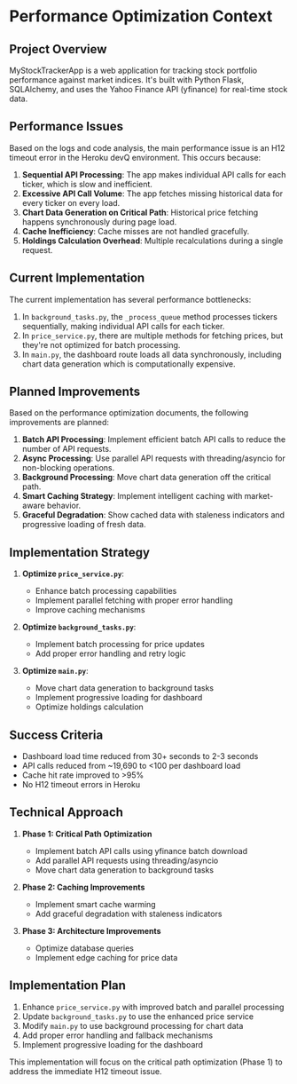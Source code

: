 # Performance Optimization Context

## Project Overview

MyStockTrackerApp is a web application for tracking stock portfolio performance against market indices. It's built with Python Flask, SQLAlchemy, and uses the Yahoo Finance API (yfinance) for real-time stock data.

## Performance Issues

Based on the logs and code analysis, the main performance issue is an H12 timeout error in the Heroku devQ environment. This occurs because:

1. **Sequential API Processing**: The app makes individual API calls for each ticker, which is slow and inefficient.
2. **Excessive API Call Volume**: The app fetches missing historical data for every ticker on every load.
3. **Chart Data Generation on Critical Path**: Historical price fetching happens synchronously during page load.
4. **Cache Inefficiency**: Cache misses are not handled gracefully.
5. **Holdings Calculation Overhead**: Multiple recalculations during a single request.

## Current Implementation

The current implementation has several performance bottlenecks:

1. In `background_tasks.py`, the `_process_queue` method processes tickers sequentially, making individual API calls for each ticker.
2. In `price_service.py`, there are multiple methods for fetching prices, but they're not optimized for batch processing.
3. In `main.py`, the dashboard route loads all data synchronously, including chart data generation which is computationally expensive.

## Planned Improvements

Based on the performance optimization documents, the following improvements are planned:

1. **Batch API Processing**: Implement efficient batch API calls to reduce the number of API requests.
2. **Async Processing**: Use parallel API requests with threading/asyncio for non-blocking operations.
3. **Background Processing**: Move chart data generation off the critical path.
4. **Smart Caching Strategy**: Implement intelligent caching with market-aware behavior.
5. **Graceful Degradation**: Show cached data with staleness indicators and progressive loading of fresh data.

## Implementation Strategy

1. **Optimize `price_service.py`**:
   - Enhance batch processing capabilities
   - Implement parallel fetching with proper error handling
   - Improve caching mechanisms

2. **Optimize `background_tasks.py`**:
   - Implement batch processing for price updates
   - Add proper error handling and retry logic

3. **Optimize `main.py`**:
   - Move chart data generation to background tasks
   - Implement progressive loading for dashboard
   - Optimize holdings calculation

## Success Criteria

- Dashboard load time reduced from 30+ seconds to 2-3 seconds
- API calls reduced from ~19,690 to <100 per dashboard load
- Cache hit rate improved to >95%
- No H12 timeout errors in Heroku

## Technical Approach

1. **Phase 1: Critical Path Optimization**
   - Implement batch API calls using yfinance batch download
   - Add parallel API requests using threading/asyncio
   - Move chart data generation to background tasks

2. **Phase 2: Caching Improvements**
   - Implement smart cache warming
   - Add graceful degradation with staleness indicators

3. **Phase 3: Architecture Improvements**
   - Optimize database queries
   - Implement edge caching for price data

## Implementation Plan

1. Enhance `price_service.py` with improved batch and parallel processing
2. Update `background_tasks.py` to use the enhanced price service
3. Modify `main.py` to use background processing for chart data
4. Add proper error handling and fallback mechanisms
5. Implement progressive loading for the dashboard

This implementation will focus on the critical path optimization (Phase 1) to address the immediate H12 timeout issue.
